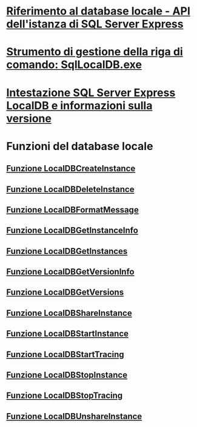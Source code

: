 # [Riferimento al database locale - API dell'istanza di SQL Server Express](sql-server-express-localdb-reference-instance-apis.md)
# [Strumento di gestione della riga di comando: SqlLocalDB.exe](command-line-management-tool-sqllocaldb-exe.md)
# [Intestazione SQL Server Express LocalDB e informazioni sulla versione](sql-server-express-localdb-header-and-version-information.md)

# Funzioni del database locale
## [Funzione LocalDBCreateInstance](localdbcreateinstance-function.md)
## [Funzione LocalDBDeleteInstance](localdbdeleteinstance-function.md)
## [Funzione LocalDBFormatMessage](localdbformatmessage-function.md)
## [Funzione LocalDBGetInstanceInfo](localdbgetinstanceinfo-function.md)
## [Funzione LocalDBGetInstances](localdbgetinstances-function.md)
## [Funzione LocalDBGetVersionInfo](localdbgetversioninfo-function.md)
## [Funzione LocalDBGetVersions](localdbgetversions-function.md)
## [Funzione LocalDBShareInstance](localdbshareinstance-function.md)
## [Funzione LocalDBStartInstance](localdbstartinstance-function.md)
## [Funzione LocalDBStartTracing](localdbstarttracing-function.md)
## [Funzione LocalDBStopInstance](localdbstopinstance-function.md)
## [Funzione LocalDBStopTracing](localdbstoptracing-function.md)
## [Funzione LocalDBUnshareInstance](localdbunshareinstance-function.md)
